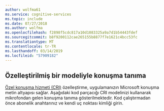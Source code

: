 ```yaml
---
author: wolfma61
ms.service: cognitive-services
ms.topic: include
ms.date: 07/27/2018
ms.author: wolfma
ms.openlocfilehash: f2898f5cdc817a10d1083325a9a7d1b54443fdef
ms.sourcegitcommit: b8f9200112cae265155b8877f7e1621c4bcc53fc
ms.translationtype: MT
ms.contentlocale: tr-TR
ms.lasthandoff: 03/14/2019
ms.locfileid: "57909182"
---
```

## <a name="speech-recognition-with-a-customized-model"></a>Özelleştirilmiş bir modeliyle konuşma tanıma

[Özel konuşma hizmeti (CRI)](https://www.cris.ai/) özelleştirme, uygulamanızın Microsoft konuşma metin altyapısı sağlar.
Aşağıdaki kod parçacığı CRI modelinizi kullanarak mikrofondan gelen konuşma tanıma gösterilmektedir. Kod çalıştırmadan önce abonelik anahtarınız ve kendi uç noktası kimliği girin.
